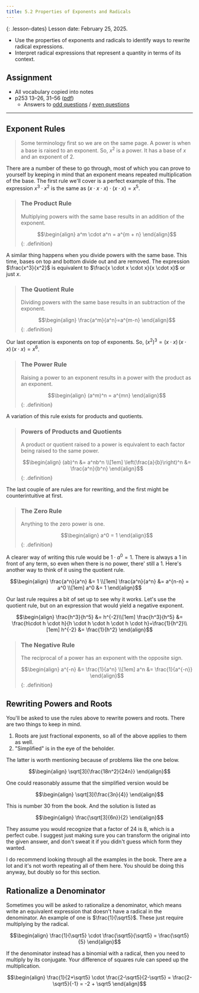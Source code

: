 ```yaml
---
title: 5.2 Properties of Exponents and Radicals
---
```


{: .lesson-dates}
Lesson date: February 25, 2025.

- Use the properties of exponents and radicals to identify ways to rewrite radical expressions.
- Interpret radical expressions that represent a quantity in terms of its context.

## Assignment

- All vocabulary copied into notes
- p253 13–26, 31–56 ([pdf](./pdf/alg2-practice-0502.pdf))
  - Answers to [odd questions](../misc/alg2-odd-answers.pdf) / [even questions](../misc/alg2-even-answers.pdf)

---

## Exponent Rules

> Some terminology first so we are on the same page. A power is when a base is raised to an exponent. So, $x^2$ is a power. It has a base of $x$ and an exponent of $2$.

There are a number of these to go through, most of which you can prove to yourself by keeping in mind that an exponent means repeated multiplication of the base. The first rule we'll cover is a perfect example of this. The expression $x^3 \cdot x^2$ is the same as $(x \cdot x \cdot x)\cdot(x \cdot x)=x^5$.

> ### The Product Rule
>
> Multiplying powers with the same base results in an addition of the exponent.
>
> $$\begin{align}
> a^m \cdot a^n = a^{m + n}
> \end{align}$$
{: .definition}

A similar thing happens when you divide powers with the same base. This time, bases on top and bottom divide out and are removed. The expression $\frac{x^3}{x^2}$ is equivalent to $\frac{x \cdot x \cdot x}{x \cdot x}$ or just $x$.

> ### The Quotient Rule
>
> Dividing powers with the same base results in an subtraction of the exponent.
>
> $$\begin{align}
> \frac{a^m}{a^n}=a^{m-n}
> \end{align}$$
{: .definition}

Our last operation is exponents on top of exponents. So, $(x^2)^3 = (x \cdot x)\, (x \cdot x)\, (x \cdot x) = x^6$.

> ### The Power Rule
>
> Raising a power to an exponent results in a power with the product as an exponent.
>
> $$\begin{align}
> (a^m)^n = a^{mn}
> \end{align}$$
{: .definition}

A variation of this rule exists for products and quotients.

> ### Powers of Products and Quotients
>
> A product or quotient raised to a power is equivalent to each factor being raised to the same power.
>
> $$\begin{align}
> (ab)^n &= a^nb^n \\[1em]
> \left(\frac{a}{b}\right)^n &= \frac{a^n}{b^n}
> \end{align}$$
{: .definition}

The last couple of are rules are for rewriting, and the first might be counterintuitive at first.

> ### The Zero Rule
>
> Anything to the zero power is one.
>
> $$\begin{align}
> a^0 = 1
> \end{align}$$
{: .definition}

A clearer way of writing this rule would be $1\cdot a^0 = 1$. There is always a $1$ in front of any term, so even when there is no power, there' still a $1$. Here's another way to think of it using the quotient rule.

$$\begin{align}
\frac{a^n}{a^n} &= 1 \\[1em]
\frac{a^n}{a^n} &= a^{n-n} = a^0 \\[1em]
a^0 &= 1
\end{align}$$

Our last rule requires a bit of set up to see why it works. Let's use the quotient rule, but on an expression that would yield a negative exponent.

$$\begin{align}
\frac{h^3}{h^5} &= h^{-2}\\[1em]
\frac{h^3}{h^5} &= \frac{h\cdot h \cdot h}{h \cdot h \cdot h \cdot h \cdot h}=\frac{1}{h^2}\\[1em]
h^{-2} &= \frac{1}{h^2}
\end{align}$$

> ### The Negative Rule
>
> The reciprocal of a power has an exponent with the opposite sign.
>
> $$\begin{align}
> a^{-n} &= \frac{1}{a^n} \\[1em]
> a^n    &= \frac{1}{a^{-n}}
> \end{align}$$
{: .definition}

## Rewriting Powers and Roots

You'll be asked to use the rules above to rewrite powers and roots. There are two things to keep in mind.

1. Roots are just fractional exponents, so all of the above applies to them as well.
2. "Simplified" is in the eye of the beholder.

The latter is worth mentioning because of problems like the one below.

$$\begin{align}
\sqrt[3]{\frac{18n^2}{24n}}
\end{align}$$

One could reasonably assume that the simplified version would be

$$\begin{align}
\sqrt[3]{\frac{3n}{4}}
\end{align}$$

This is number 30 from the book. And the solution is listed as

$$\begin{align}
\frac{\sqrt[3]{6n}}{2}
\end{align}$$

They assume you would recognize that a factor of $24$ is $8$, which is a perfect cube. I suggest just making sure you can transform the original into the given answer, and don't sweat it if you didn't guess which form they wanted.

I do recommend looking through all the examples in the book. There are a lot and it's not worth repeating all of them here. You should be doing this anyway, but doubly so for this section.

## Rationalize a Denominator

Sometimes you will be asked to rationalize a denominator, which means write an equivalent expression that doesn't have a radical in the denominator. An example of one is $\frac{1}{\sqrt5}$. These just require multiplying by the radical.

$$\begin{align}
\frac{1}{\sqrt5} \cdot \frac{\sqrt5}{\sqrt5} = \frac{\sqrt5}{5}
\end{align}$$

If the denominator instead has a binomial with a radical, then you need to multiply by its conjugate. Your difference of squares rule can speed up the multiplication.

$$\begin{align}
\frac{1}{2+\sqrt5} \cdot \frac{2-\sqrt5}{2-\sqrt5} = \frac{2-\sqrt5}{-1} = -2 + \sqrt5
\end{align}$$
